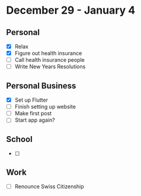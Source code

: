 # December 29 - January 4
## Personal
- [x] Relax 
- [x] Figure out health insurance 
- [ ] Call health insurance people
- [ ] Write New Years Resolutions

## Personal Business 
- [x] Set up Flutter
- [ ] Finish setting up website 
- [ ] Make first post
- [ ] Start app again?

## School
- [ ] 

## Work
- [ ] Renounce Swiss Citizenship
